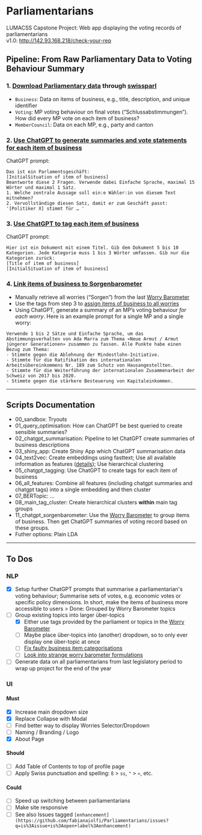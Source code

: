 # Parliamentarians

LUMACSS Capstone Project: Web app displaying the voting records of parliamentarians  
v1.0: http://142.93.168.218/check-your-rep

## Pipeline: From Raw Parliamentary Data to Voting Behaviour Summary

### 1. [Download Parliamentary data](https://github.com/fabianaiolfi/Parliamentarians/blob/main/scripts/01_get_parl_data.R) through [swissparl](https://github.com/zumbov2/swissparl)
- `Business`: Data on items of business, e.g., title, description, and unique identifier
- `Voting`: MP voting behaviour on final votes (“Schlussabstimmungen”). How did every MP vote on each item of business?
- `MemberCouncil`: Data on each MP, e.g., party and canton

### 2. [Use ChatGPT to generate summaries and vote statements for each item of business](https://github.com/fabianaiolfi/Parliamentarians/blob/main/scripts/02_chatgpt_summarisation)
ChatGPT prompt:
```
Das ist ein Parlamentsgeschäft:
[InitialSituation of item of business]
Beantworte diese 2 Fragen. Verwende dabei Einfache Sprache, maximal 15 Wörter und maximal 1 Satz.
1. Welche zentrale Aussage soll ein:e Wähler:in von diesem Text mitnehmen?
2. Vervollständige diesen Satz, damit er zum Geschäft passt: '[Politiker X] stimmt für … '
```

### 3. [Use ChatGPT to tag each item of business](https://github.com/fabianaiolfi/Parliamentarians/blob/main/scripts/05_chatgpt_tagging)
ChatGPT prompt:
```
Hier ist ein Dokument mit einem Titel. Gib dem Dokument 5 bis 10 Kategorien. Jede Kategorie muss 1 bis 3 Wörter umfassen. Gib nur die Kategorien zurück:
[Title of item of business]
[InitialSituation of item of business]
```

### 4. [Link items of business to Sorgenbarometer](https://github.com/fabianaiolfi/Parliamentarians/tree/main/scripts/11_chatgpt_sorgenbarometer)
- Manually retrieve all worries (“Sorgen”) from the last [Worry Barometer](https://www.credit-suisse.com/about-us/en/reports-research/studies-publications/worry-barometer/download-center.html)
- Use the tags from step 3 to [assign items of business to all worries](https://github.com/fabianaiolfi/Parliamentarians/blob/main/scripts/11_chatgpt_sorgenbarometer/02_preprocessing.R#L9-L108)
- Using ChatGPT, generate a summary of an MP’s voting behaviour *for each worry*. Here is an example prompt for a single MP and a single worry:
```
Verwende 1 bis 2 Sätze und Einfache Sprache, um das Abstimmungsverhalten von Ada Marra zum Thema «Neue Armut / Armut jüngerer Generationen» zusammen zu fassen. Alle Punkte habe einen Bezug zum Thema:
- Stimmte gegen die Ablehnung der Mindestlohn-Initiative.
- Stimmte für die Ratifikation des internationalen Arbeitsübereinkommens Nr. 189 zum Schutz von Hausangestellten.
- Stimmte für die Weiterführung der internationalen Zusammenarbeit der Schweiz von 2017 bis 2020.
- Stimmte gegen die stärkere Besteuerung von Kapitaleinkommen.
```

------------------------------------------------------------------------

## Scripts Documentation

-   00_sandbox: Tryouts
-   01_query_optimisation: How can ChatGPT be best queried to create sensible summaries?
-   02_chatgpt_summarisation: Pipeline to let ChatGPT create summaries of business descriptions
-   03_shiny_app: Create Shiny App which ChatGPT summarisation data
-   04_text2vec: Create embeddings using fasttext; Use all available information as features ([details](https://github.com/fabianaiolfi/Parliamentarians/blob/00f1a7fceb99fb1fdf9951c44bf74051d29cb2ec/scripts/text2vec/fasttext/04_embed.R#L115)); Use hierarchical clustering
- 05_chatgpt_tagging: Use ChatGPT to create tags for each item of business
- 06_all_features: Combine all features (including chatgpt summaries and chatgpt tags) into a single embedding and then cluster
- 07_BERTopic: …
- 08_main_tag_cluster: Create hierarchical clusters **within** main tag groups
- 11_chatgpt_sorgenbarometer: Use the [Worry Barometer](https://www.credit-suisse.com/about-us/en/reports-research/studies-publications/worry-barometer/download-center.html) to group items of business. Then get ChatGPT summaries of voting record based on these groups.
- Futher options: Plain LDA

------------------------------------------------------------------------

## To Dos

### NLP
- [x] Setup further ChatGPT prompts that summarise a parliamentarian's voting behaviour; Summarise sets of votes, e.g. economic votes or specific policy dimensions. In short, make the items of business more accessible to users > Done: Grouped by Worry Barometer topics
- [ ] Group existing topics into larger über-topics
  - [x] Either use tags provided by the parliament or topics in the [Worry Barometer](https://www.credit-suisse.com/about-us/en/reports-research/studies-publications/worry-barometer/download-center.html)
  - [ ] Maybe place über-topics into (another) dropdown, so to only ever display one über-topic at once
  - [ ] [Fix faulty business item categorisations](https://github.com/fabianaiolfi/Parliamentarians/blob/d4864887646ac2d40570d4758eabc19623974aed/documentation/Feedback.txt#L3)
  - [ ] [Look into strange worry barometer formulations](https://github.com/fabianaiolfi/Parliamentarians/blob/d4864887646ac2d40570d4758eabc19623974aed/documentation/Feedback.txt#L13)
- [ ] Generate data on all parliamentarians from last legislatory period to wrap up project for the end of the year

### UI
#### Must
- [x] Increase main dropdown size
- [x] Replace Collapse with Modal
- [ ] Find better way to display Worries Selector/Dropdown
- [ ] Naming / Branding / Logo
- [x] About Page

#### Should
- [ ] Add Table of Contents to top of profile page
- [ ] Apply Swiss punctuation and spelling: `ß` > `ss`, `"` > `«`, etc.

#### Could
- [ ] Speed up switching between parliamentarians
- [ ] Make site responsive
- [ ] See also Issues tagged `[enhancement](https://github.com/fabianaiolfi/Parliamentarians/issues?q=is%3Aissue+is%3Aopen+label%3Aenhancement)`
